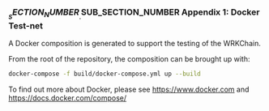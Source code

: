 
### $__SECTION_NUMBER__.$__SUB_SECTION_NUMBER__ Appendix 1: Docker Test-net

A Docker composition is generated to support the testing of the WRKChain.

From the root of the repository, the composition can be brought up with:
```bash
docker-compose -f build/docker-compose.yml up --build
```

To find out more about Docker, please see <https://www.docker.com> and 
<https://docs.docker.com/compose/>

